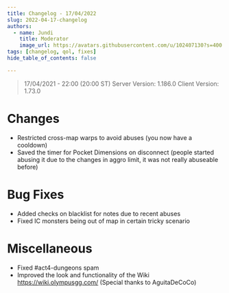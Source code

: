 ```yaml
---
title: Changelog - 17/04/2022
slug: 2022-04-17-changelog
authors:
  - name: Jundi
    title: Moderator
    image_url: https://avatars.githubusercontent.com/u/102407130?s=400
tags: [changelog, qol, fixes]
hide_table_of_contents: false

---
```


> 17/04/2021 - 22:00 (20:00 ST)
> Server Version: 1.186.0
> Client Version: 1.73.0

# Changes
- Restricted cross-map warps to avoid abuses (you now have a cooldown)
- Saved the timer for Pocket Dimensions on disconnect (people started abusing it due to the changes in aggro limit, it was not really abuseable before)

# Bug Fixes
- Added checks on blacklist for notes due to recent abuses
- Fixed IC monsters being out of map in certain tricky scenario

# Miscellaneous
- Fixed #act4-dungeons spam
- Improved the look and functionality of the Wiki https://wiki.olympusgg.com/ (Special thanks to AguitaDeCoCo)